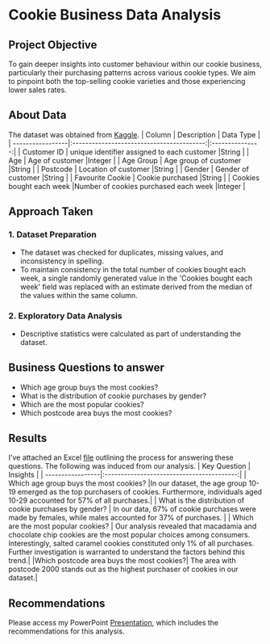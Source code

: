 # Cookie Business Data Analysis 

## Project Objective 
To gain deeper insights into customer behaviour within our cookie business, particularly their purchasing patterns across various cookie types.
We aim to pinpoint both the top-selling cookie varieties and those experiencing lower sales rates.



## About Data 
The dataset was obtained from [Kaggle](https://www.kaggle.com/datasets/urmisha/cookie-business).
| Column           | Description                               | Data Type       |
| -----------------|:-----------------------------------------:|:---------------:|
| Customer ID      | unique identifier assigned to each customer  |String     |
| Age              | Age of customer                             |Integer        |
| Age Group        | Age group of customer                          |String     |
| Postcode         | Location of customer                        |String      |
| Gender           | Gender of customer                            |String     |
| Favourite Cookie | Cookie purchased                     |String    |
| Cookies bought each week  |Number of cookies purchased each week  |Integer    |



## Approach Taken 
### 1. Dataset Preparation
- The dataset was checked for duplicates, missing values, and inconsistency in spelling.
- To maintain consistency in the total number of cookies bought each week, a single randomly generated value in the 'Cookies bought each week' field was replaced with an estimate derived from the median of the values within the same column.
### 2. Exploratory Data Analysis
- Descriptive statistics were calculated as part of understanding the dataset.

## Business Questions to answer
- Which age group buys the most cookies?
- What is the distribution of cookie purchases by gender?
- Which are the most popular cookies?
- Which postcode area buys the most cookies?

## Results
I've attached an Excel [file](https://github.com/Kholeka98/Cookie-business-Analysis/blob/main/Cookie%20business%20project.xlsx) outlining the process for answering these questions. The following was induced from our analysis.
| Key Question	| Insights | 
| -----------------|:-----------------------------------------:|
| Which age group buys the most cookies?	|In our dataset, the age group 10-19 emerged as the top purchasers of cookies. Furthermore, individuals aged 10-29 accounted for 57% of all purchases.|
| What is the distribution of cookie purchases by gender?	| In our data, 67% of cookie purchases were made by females, while males accounted for 37% of purchases. |
| Which are the most popular cookies?	| Our analysis revealed that macadamia and  chocolate chip cookies are the most popular choices among consumers. Interestingly, salted caramel cookies constituted only 1% of all purchases. Further investigation is warranted to understand the factors behind this trend.|
|Which postcode area buys the most cookies?|	The area with postcode 2000 stands out as the highest purchaser of cookies in our dataset.|

## Recommendations
Please access my PowerPoint [Presentation](https://github.com/Kholeka98/Cookie-business-Analysis/blob/main/Cookie%20Business%20Data%20Analysis.pptx), which includes the recommendations for this analysis.
